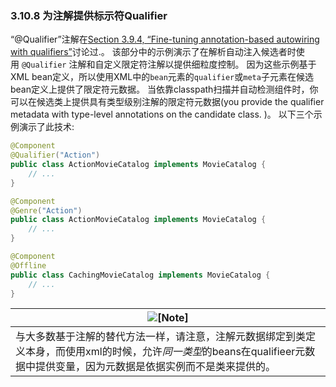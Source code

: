 ### 3.10.8 为注解提供标示符Qualifier


“@Qualifier”注解在[Section 3.9.4, “Fine-tuning annotation-based autowiring with qualifiers”](http://docs.spring.io/spring/docs/5.0.0.M4/spring-framework-reference/htmlsingle/#beans-autowired-annotation-qualifiers)讨论过.。 该部分中的示例演示了在解析自动注入候选者时使用 `@Qualifier` 注解和自定义限定符注解以提供细粒度控制。 因为这些示例基于XML bean定义，所以使用XML中的`bean`元素的`qualifier`或`meta`子元素在候选bean定义上提供了限定符元数据。 当依靠classpath扫描并自动检测组件时，你可以在候选类上提供具有类型级别注解的限定符元数据(you provide the qualifier metadata with type-level annotations on the candidate class. )。 以下三个示例演示了此技术:

```java
@Component
@Qualifier("Action")
public class ActionMovieCatalog implements MovieCatalog {
	// ...
}
```

```java
@Component
@Genre("Action")
public class ActionMovieCatalog implements MovieCatalog {
	// ...
}
```

```java
@Component
@Offline
public class CachingMovieCatalog implements MovieCatalog {
	// ...
}
```

| ![[Note]](http://docs.spring.io/spring/docs/5.0.0.M4/spring-framework-reference/htmlsingle/images/note.png.pagespeed.ce.9zQ_1wVwzR.png) |
| ---------------------------------------- |
| 与大多数基于注解的替代方法一样，请注意，注解元数据绑定到类定义本身，而使用xml的时候，允许*同一类型*的beans在qualifieer元数据中提供变量，因为元数据是依据实例而不是类来提供的。 |
